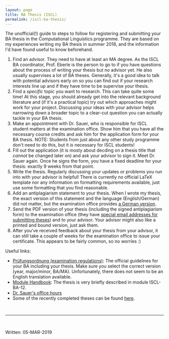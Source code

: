 ```yaml
---
layout: page
title: BA Thesis (ISCL)
permalink: /iscl-ba-thesis/
---
```


The unofficial(!) guide to steps to follow for registering and submitting your BA thesis in the Computational Linguistics programme.
They are based on my experiences writing my BA thesis in summer 2018, and the information I'd have found useful to know beforehand.

1. Find an advisor. They need to have at least an MA degree. 
As the ISCL BA coordinator, Prof. Eberle is the person to go to if you have questions about the process of writing your thesis but no advisor yet. 
He also usually supervises a lot of BA theses.
Generally, it's a good idea to talk with potential advisors early on so you can find out if your research interests line up and if they have time to be supervise your thesis.
2. Find a *specific* topic you want to research. 
This can take quite some time!
At this stage, you should already get into the relevant background literature and (if it's a practical topic) try out which approaches might work for your project.
Discussing your ideas with your advisor helps narrowing down a broader topic to a clear-cut question you can actually tackle in your BA thesis.
3. Make an appointment with Dr. Sauer, who is responsible for ISCL student matters at the examination office.
Show him that you have all the necessary course credits and ask him for the application form for your BA thesis.
NOTE: Students from just about any other study programme don't need to do this, but it *is* necessary for ISCL students!
4. Fill out the application (it is mosty about decding on a thesis title that *cannot* be changed later on) and ask your advisor to sign it.
Meet Dr. Sauer again.
Once he signs the form, you have a fixed deadline for your thesis: exactly 9 weeks from that point.
5. Write the thesis.
Regularly discussing your updates or problems you run into with your advisor is helpful!
There is currently *no* official LaTeX template nor any information on formatting requirements available, just use some formatting that you find reasonable.
6. Add an antiplagiarism statement to your thesis.
When I wrote my thesis, the exact version of this statement and the language (English/German) did not matter, but the examination office provides [a German version][pruefungsamt-forms].
7. Send the PDF version of your thesis (including the signed antiplagiarism form) to the examination office (they have [special email addresses for submitting theses][pruefungsamt-forms]) and to your advisor.
Your advisor might also like a printed and bound version, just ask them.
8. After you've received feedback about your thesis from your advisor, it can still take a couple of weeks for the examination office to issue your certificate.
This appears to be fairly common, so no worries :)

Useful links:
- [Prüfungsordnung (examination regulations)][pruefungsordnungen]: The official guidelines for your BA including your thesis. 
Make sure you select the correct version (year, major/minor, BA/MA).
Unfortunately, there does not seem to be an English translation available.
- [Module Handbook][iscl-ba-modules]: The thesis is very briefly described in module ISCL-BA-12.
- [Dr. Sauer's office hours][pruefungsamt-office-hours]
- Some of the recently completed theses can be found [here](/thesis/).
<br>

---
<br>

Written: 05-MAR-2019

[pruefungsamt-office-hours]: https://uni-tuebingen.de/en/facilities/administration/iv-student-affairs/zentrales-pruefungsamt/geisteswissenschaftliche-faecher/office-hours/
[iscl-ba-modules]: https://uni-tuebingen.de/index.php?eID=tx_securedownloads&p=134560&u=0&g=0&t=1552416050&hash=6435fa8c71bf8895a3aa65f237fd51453c869190&file=/fileadmin/Uni_Tuebingen/Fakultaeten/Philosophie/Neuphilologie/Seminar_fuer_Sprachwissenschaften/Dokumente/BACL_HF-Modulhandbuch_eng_neu.pdf
[pruefungsamt-forms]: https://uni-tuebingen.de/en/facilities/administration/iv-student-affairs/zentrales-pruefungsamt/geisteswissenschaftliche-faecher/bachelor-und-masterarbeiten/
[pruefungsordnungen]: https://uni-tuebingen.de/einrichtungen/verwaltung/iv-studierende/zentrales-pruefungsamt/geisteswissenschaftliche-faecher/pruefungsordnungen-und-modulhandbuecher/aktuell/#c527110

